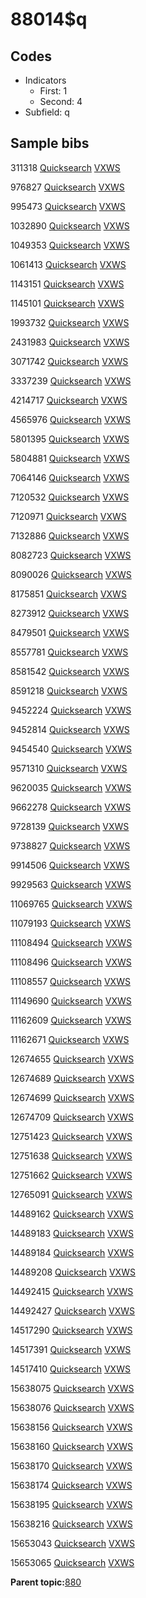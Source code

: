 # 88014$q

## Codes

-   Indicators
    -   First: 1
    -   Second: 4
-   Subfield: q

## Sample bibs

311318 [Quicksearch](https://search.library.yale.edu/catalog/311318) [VXWS](http://prodorbis.library.yale.edu:7014/vxws/GetHoldingsService?bibId=311318)

976827 [Quicksearch](https://search.library.yale.edu/catalog/976827) [VXWS](http://prodorbis.library.yale.edu:7014/vxws/GetHoldingsService?bibId=976827)

995473 [Quicksearch](https://search.library.yale.edu/catalog/995473) [VXWS](http://prodorbis.library.yale.edu:7014/vxws/GetHoldingsService?bibId=995473)

1032890 [Quicksearch](https://search.library.yale.edu/catalog/1032890) [VXWS](http://prodorbis.library.yale.edu:7014/vxws/GetHoldingsService?bibId=1032890)

1049353 [Quicksearch](https://search.library.yale.edu/catalog/1049353) [VXWS](http://prodorbis.library.yale.edu:7014/vxws/GetHoldingsService?bibId=1049353)

1061413 [Quicksearch](https://search.library.yale.edu/catalog/1061413) [VXWS](http://prodorbis.library.yale.edu:7014/vxws/GetHoldingsService?bibId=1061413)

1143151 [Quicksearch](https://search.library.yale.edu/catalog/1143151) [VXWS](http://prodorbis.library.yale.edu:7014/vxws/GetHoldingsService?bibId=1143151)

1145101 [Quicksearch](https://search.library.yale.edu/catalog/1145101) [VXWS](http://prodorbis.library.yale.edu:7014/vxws/GetHoldingsService?bibId=1145101)

1993732 [Quicksearch](https://search.library.yale.edu/catalog/1993732) [VXWS](http://prodorbis.library.yale.edu:7014/vxws/GetHoldingsService?bibId=1993732)

2431983 [Quicksearch](https://search.library.yale.edu/catalog/2431983) [VXWS](http://prodorbis.library.yale.edu:7014/vxws/GetHoldingsService?bibId=2431983)

3071742 [Quicksearch](https://search.library.yale.edu/catalog/3071742) [VXWS](http://prodorbis.library.yale.edu:7014/vxws/GetHoldingsService?bibId=3071742)

3337239 [Quicksearch](https://search.library.yale.edu/catalog/3337239) [VXWS](http://prodorbis.library.yale.edu:7014/vxws/GetHoldingsService?bibId=3337239)

4214717 [Quicksearch](https://search.library.yale.edu/catalog/4214717) [VXWS](http://prodorbis.library.yale.edu:7014/vxws/GetHoldingsService?bibId=4214717)

4565976 [Quicksearch](https://search.library.yale.edu/catalog/4565976) [VXWS](http://prodorbis.library.yale.edu:7014/vxws/GetHoldingsService?bibId=4565976)

5801395 [Quicksearch](https://search.library.yale.edu/catalog/5801395) [VXWS](http://prodorbis.library.yale.edu:7014/vxws/GetHoldingsService?bibId=5801395)

5804881 [Quicksearch](https://search.library.yale.edu/catalog/5804881) [VXWS](http://prodorbis.library.yale.edu:7014/vxws/GetHoldingsService?bibId=5804881)

7064146 [Quicksearch](https://search.library.yale.edu/catalog/7064146) [VXWS](http://prodorbis.library.yale.edu:7014/vxws/GetHoldingsService?bibId=7064146)

7120532 [Quicksearch](https://search.library.yale.edu/catalog/7120532) [VXWS](http://prodorbis.library.yale.edu:7014/vxws/GetHoldingsService?bibId=7120532)

7120971 [Quicksearch](https://search.library.yale.edu/catalog/7120971) [VXWS](http://prodorbis.library.yale.edu:7014/vxws/GetHoldingsService?bibId=7120971)

7132886 [Quicksearch](https://search.library.yale.edu/catalog/7132886) [VXWS](http://prodorbis.library.yale.edu:7014/vxws/GetHoldingsService?bibId=7132886)

8082723 [Quicksearch](https://search.library.yale.edu/catalog/8082723) [VXWS](http://prodorbis.library.yale.edu:7014/vxws/GetHoldingsService?bibId=8082723)

8090026 [Quicksearch](https://search.library.yale.edu/catalog/8090026) [VXWS](http://prodorbis.library.yale.edu:7014/vxws/GetHoldingsService?bibId=8090026)

8175851 [Quicksearch](https://search.library.yale.edu/catalog/8175851) [VXWS](http://prodorbis.library.yale.edu:7014/vxws/GetHoldingsService?bibId=8175851)

8273912 [Quicksearch](https://search.library.yale.edu/catalog/8273912) [VXWS](http://prodorbis.library.yale.edu:7014/vxws/GetHoldingsService?bibId=8273912)

8479501 [Quicksearch](https://search.library.yale.edu/catalog/8479501) [VXWS](http://prodorbis.library.yale.edu:7014/vxws/GetHoldingsService?bibId=8479501)

8557781 [Quicksearch](https://search.library.yale.edu/catalog/8557781) [VXWS](http://prodorbis.library.yale.edu:7014/vxws/GetHoldingsService?bibId=8557781)

8581542 [Quicksearch](https://search.library.yale.edu/catalog/8581542) [VXWS](http://prodorbis.library.yale.edu:7014/vxws/GetHoldingsService?bibId=8581542)

8591218 [Quicksearch](https://search.library.yale.edu/catalog/8591218) [VXWS](http://prodorbis.library.yale.edu:7014/vxws/GetHoldingsService?bibId=8591218)

9452224 [Quicksearch](https://search.library.yale.edu/catalog/9452224) [VXWS](http://prodorbis.library.yale.edu:7014/vxws/GetHoldingsService?bibId=9452224)

9452814 [Quicksearch](https://search.library.yale.edu/catalog/9452814) [VXWS](http://prodorbis.library.yale.edu:7014/vxws/GetHoldingsService?bibId=9452814)

9454540 [Quicksearch](https://search.library.yale.edu/catalog/9454540) [VXWS](http://prodorbis.library.yale.edu:7014/vxws/GetHoldingsService?bibId=9454540)

9571310 [Quicksearch](https://search.library.yale.edu/catalog/9571310) [VXWS](http://prodorbis.library.yale.edu:7014/vxws/GetHoldingsService?bibId=9571310)

9620035 [Quicksearch](https://search.library.yale.edu/catalog/9620035) [VXWS](http://prodorbis.library.yale.edu:7014/vxws/GetHoldingsService?bibId=9620035)

9662278 [Quicksearch](https://search.library.yale.edu/catalog/9662278) [VXWS](http://prodorbis.library.yale.edu:7014/vxws/GetHoldingsService?bibId=9662278)

9728139 [Quicksearch](https://search.library.yale.edu/catalog/9728139) [VXWS](http://prodorbis.library.yale.edu:7014/vxws/GetHoldingsService?bibId=9728139)

9738827 [Quicksearch](https://search.library.yale.edu/catalog/9738827) [VXWS](http://prodorbis.library.yale.edu:7014/vxws/GetHoldingsService?bibId=9738827)

9914506 [Quicksearch](https://search.library.yale.edu/catalog/9914506) [VXWS](http://prodorbis.library.yale.edu:7014/vxws/GetHoldingsService?bibId=9914506)

9929563 [Quicksearch](https://search.library.yale.edu/catalog/9929563) [VXWS](http://prodorbis.library.yale.edu:7014/vxws/GetHoldingsService?bibId=9929563)

11069765 [Quicksearch](https://search.library.yale.edu/catalog/11069765) [VXWS](http://prodorbis.library.yale.edu:7014/vxws/GetHoldingsService?bibId=11069765)

11079193 [Quicksearch](https://search.library.yale.edu/catalog/11079193) [VXWS](http://prodorbis.library.yale.edu:7014/vxws/GetHoldingsService?bibId=11079193)

11108494 [Quicksearch](https://search.library.yale.edu/catalog/11108494) [VXWS](http://prodorbis.library.yale.edu:7014/vxws/GetHoldingsService?bibId=11108494)

11108496 [Quicksearch](https://search.library.yale.edu/catalog/11108496) [VXWS](http://prodorbis.library.yale.edu:7014/vxws/GetHoldingsService?bibId=11108496)

11108557 [Quicksearch](https://search.library.yale.edu/catalog/11108557) [VXWS](http://prodorbis.library.yale.edu:7014/vxws/GetHoldingsService?bibId=11108557)

11149690 [Quicksearch](https://search.library.yale.edu/catalog/11149690) [VXWS](http://prodorbis.library.yale.edu:7014/vxws/GetHoldingsService?bibId=11149690)

11162609 [Quicksearch](https://search.library.yale.edu/catalog/11162609) [VXWS](http://prodorbis.library.yale.edu:7014/vxws/GetHoldingsService?bibId=11162609)

11162671 [Quicksearch](https://search.library.yale.edu/catalog/11162671) [VXWS](http://prodorbis.library.yale.edu:7014/vxws/GetHoldingsService?bibId=11162671)

12674655 [Quicksearch](https://search.library.yale.edu/catalog/12674655) [VXWS](http://prodorbis.library.yale.edu:7014/vxws/GetHoldingsService?bibId=12674655)

12674689 [Quicksearch](https://search.library.yale.edu/catalog/12674689) [VXWS](http://prodorbis.library.yale.edu:7014/vxws/GetHoldingsService?bibId=12674689)

12674699 [Quicksearch](https://search.library.yale.edu/catalog/12674699) [VXWS](http://prodorbis.library.yale.edu:7014/vxws/GetHoldingsService?bibId=12674699)

12674709 [Quicksearch](https://search.library.yale.edu/catalog/12674709) [VXWS](http://prodorbis.library.yale.edu:7014/vxws/GetHoldingsService?bibId=12674709)

12751423 [Quicksearch](https://search.library.yale.edu/catalog/12751423) [VXWS](http://prodorbis.library.yale.edu:7014/vxws/GetHoldingsService?bibId=12751423)

12751638 [Quicksearch](https://search.library.yale.edu/catalog/12751638) [VXWS](http://prodorbis.library.yale.edu:7014/vxws/GetHoldingsService?bibId=12751638)

12751662 [Quicksearch](https://search.library.yale.edu/catalog/12751662) [VXWS](http://prodorbis.library.yale.edu:7014/vxws/GetHoldingsService?bibId=12751662)

12765091 [Quicksearch](https://search.library.yale.edu/catalog/12765091) [VXWS](http://prodorbis.library.yale.edu:7014/vxws/GetHoldingsService?bibId=12765091)

14489162 [Quicksearch](https://search.library.yale.edu/catalog/14489162) [VXWS](http://prodorbis.library.yale.edu:7014/vxws/GetHoldingsService?bibId=14489162)

14489183 [Quicksearch](https://search.library.yale.edu/catalog/14489183) [VXWS](http://prodorbis.library.yale.edu:7014/vxws/GetHoldingsService?bibId=14489183)

14489184 [Quicksearch](https://search.library.yale.edu/catalog/14489184) [VXWS](http://prodorbis.library.yale.edu:7014/vxws/GetHoldingsService?bibId=14489184)

14489208 [Quicksearch](https://search.library.yale.edu/catalog/14489208) [VXWS](http://prodorbis.library.yale.edu:7014/vxws/GetHoldingsService?bibId=14489208)

14492415 [Quicksearch](https://search.library.yale.edu/catalog/14492415) [VXWS](http://prodorbis.library.yale.edu:7014/vxws/GetHoldingsService?bibId=14492415)

14492427 [Quicksearch](https://search.library.yale.edu/catalog/14492427) [VXWS](http://prodorbis.library.yale.edu:7014/vxws/GetHoldingsService?bibId=14492427)

14517290 [Quicksearch](https://search.library.yale.edu/catalog/14517290) [VXWS](http://prodorbis.library.yale.edu:7014/vxws/GetHoldingsService?bibId=14517290)

14517391 [Quicksearch](https://search.library.yale.edu/catalog/14517391) [VXWS](http://prodorbis.library.yale.edu:7014/vxws/GetHoldingsService?bibId=14517391)

14517410 [Quicksearch](https://search.library.yale.edu/catalog/14517410) [VXWS](http://prodorbis.library.yale.edu:7014/vxws/GetHoldingsService?bibId=14517410)

15638075 [Quicksearch](https://search.library.yale.edu/catalog/15638075) [VXWS](http://prodorbis.library.yale.edu:7014/vxws/GetHoldingsService?bibId=15638075)

15638076 [Quicksearch](https://search.library.yale.edu/catalog/15638076) [VXWS](http://prodorbis.library.yale.edu:7014/vxws/GetHoldingsService?bibId=15638076)

15638156 [Quicksearch](https://search.library.yale.edu/catalog/15638156) [VXWS](http://prodorbis.library.yale.edu:7014/vxws/GetHoldingsService?bibId=15638156)

15638160 [Quicksearch](https://search.library.yale.edu/catalog/15638160) [VXWS](http://prodorbis.library.yale.edu:7014/vxws/GetHoldingsService?bibId=15638160)

15638170 [Quicksearch](https://search.library.yale.edu/catalog/15638170) [VXWS](http://prodorbis.library.yale.edu:7014/vxws/GetHoldingsService?bibId=15638170)

15638174 [Quicksearch](https://search.library.yale.edu/catalog/15638174) [VXWS](http://prodorbis.library.yale.edu:7014/vxws/GetHoldingsService?bibId=15638174)

15638195 [Quicksearch](https://search.library.yale.edu/catalog/15638195) [VXWS](http://prodorbis.library.yale.edu:7014/vxws/GetHoldingsService?bibId=15638195)

15638216 [Quicksearch](https://search.library.yale.edu/catalog/15638216) [VXWS](http://prodorbis.library.yale.edu:7014/vxws/GetHoldingsService?bibId=15638216)

15653043 [Quicksearch](https://search.library.yale.edu/catalog/15653043) [VXWS](http://prodorbis.library.yale.edu:7014/vxws/GetHoldingsService?bibId=15653043)

15653065 [Quicksearch](https://search.library.yale.edu/catalog/15653065) [VXWS](http://prodorbis.library.yale.edu:7014/vxws/GetHoldingsService?bibId=15653065)

**Parent topic:**[880](../../tags/880/880.md)

